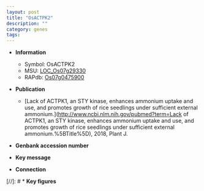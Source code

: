 ```yaml
---
layout: post
title: "OsACTPK2"
description: ""
category: genes
tags: 
---
```


* **Information**  
    + Symbol: OsACTPK2  
    + MSU: [LOC_Os07g29330](http://rice.uga.edu/cgi-bin/ORF_infopage.cgi?orf=LOC_Os07g29330)  
    + RAPdb: [Os07g0475900](https://rapdb.dna.affrc.go.jp/locus/?name=Os07g0475900)  

* **Publication**  
    + [Lack of ACTPK1, an STY kinase, enhances ammonium uptake and use, and promotes growth of rice seedlings under sufficient external ammonium.](http://www.ncbi.nlm.nih.gov/pubmed?term=Lack of ACTPK1, an STY kinase, enhances ammonium uptake and use, and promotes growth of rice seedlings under sufficient external ammonium.%5BTitle%5D), 2018, Plant J.

* **Genbank accession number**  

* **Key message**  

* **Connection**  

[//]: # * **Key figures**  


